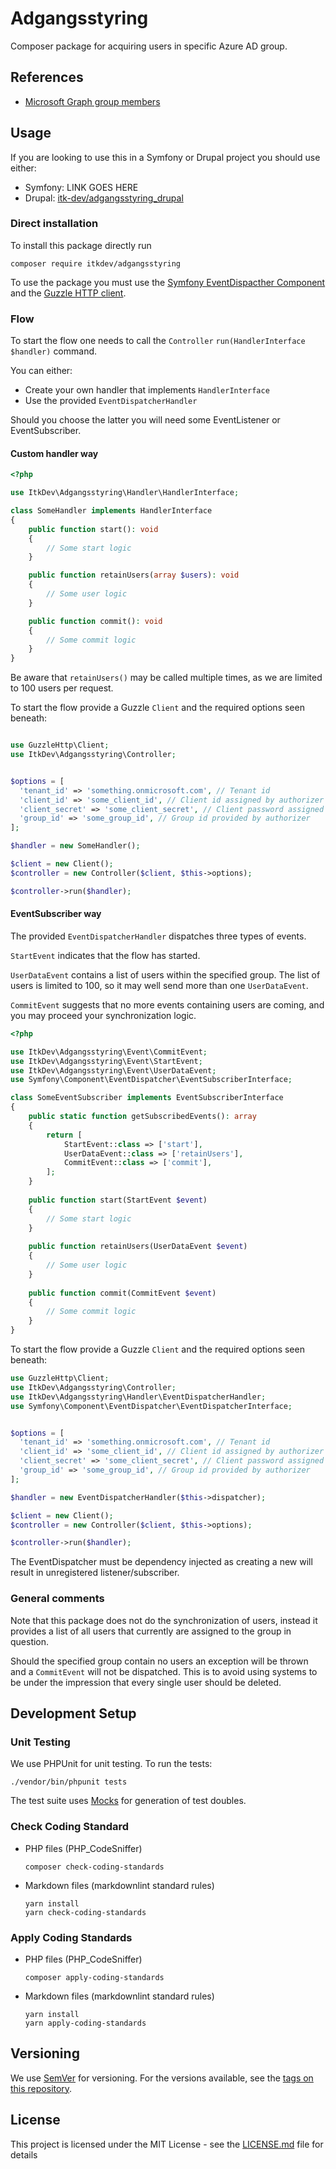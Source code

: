 # Adgangsstyring

Composer package for acquiring users in specific Azure AD group.

## References

* [Microsoft Graph group members](https://docs.microsoft.com/en-us/graph/api/group-list-members?view=graph-rest-1.0&tabs=http)

## Usage

If you are looking to use this in a Symfony or Drupal project you should use
either:

* Symfony: LINK GOES HERE
* Drupal: [itk-dev/adgangsstyring_drupal](https://github.com/itk-dev/adgangsstyring_drupal)

### Direct installation

To install this package directly run

```shell
composer require itkdev/adgangsstyring
```

To use the package you must use the
[Symfony EventDispacther Component](https://symfony.com/doc/current/components/event_dispatcher.html)
and the [Guzzle HTTP client](https://docs.guzzlephp.org/en/stable/).

### Flow

To start the flow one needs to call the
`Controller` `run(HandlerInterface $handler)` command.

You can either:

* Create your own handler that implements
 `HandlerInterface`
* Use the provided `EventDispatcherHandler`

Should you choose the latter you will need some EventListener
or EventSubscriber.

#### Custom handler way

```php
<?php

use ItkDev\Adgangsstyring\Handler\HandlerInterface;

class SomeHandler implements HandlerInterface
{
    public function start(): void
    {
        // Some start logic
    }

    public function retainUsers(array $users): void
    {
        // Some user logic
    }

    public function commit(): void
    {
        // Some commit logic
    }
}
```

Be aware that `retainUsers()` may be called multiple times,
as we are limited to 100 users per request.

To start the flow provide a Guzzle `Client`
and the required options seen beneath:

```php

use GuzzleHttp\Client;
use ItkDev\Adgangsstyring\Controller;


$options = [
  'tenant_id' => 'something.onmicrosoft.com', // Tenant id 
  'client_id' => 'some_client_id', // Client id assigned by authorizer
  'client_secret' => 'some_client_secret', // Client password assigned by authorizer
  'group_id' => 'some_group_id', // Group id provided by authorizer
];

$handler = new SomeHandler();

$client = new Client();
$controller = new Controller($client, $this->options);

$controller->run($handler);
```

#### EventSubscriber way

The provided `EventDispatcherHandler` dispatches
three types of events.

`StartEvent` indicates that the flow has started.

`UserDataEvent` contains a list of users within the specified group.
The list of users is limited to 100, so it may well send more than one `UserDataEvent`.

`CommitEvent` suggests that no more events containing users are coming,
and you may proceed your synchronization logic.

```php
<?php

use ItkDev\Adgangsstyring\Event\CommitEvent;
use ItkDev\Adgangsstyring\Event\StartEvent;
use ItkDev\Adgangsstyring\Event\UserDataEvent;
use Symfony\Component\EventDispatcher\EventSubscriberInterface;

class SomeEventSubscriber implements EventSubscriberInterface
{
    public static function getSubscribedEvents(): array
    {
        return [
            StartEvent::class => ['start'],
            UserDataEvent::class => ['retainUsers'],
            CommitEvent::class => ['commit'],
        ];
    }
    
    public function start(StartEvent $event)
    {
        // Some start logic
    }
    
    public function retainUsers(UserDataEvent $event)
    {
        // Some user logic
    }
    
    public function commit(CommitEvent $event)
    {
        // Some commit logic
    }
}
```

To start the flow provide a Guzzle `Client`
and the required options seen beneath:

```php
use GuzzleHttp\Client;
use ItkDev\Adgangsstyring\Controller;
use ItkDev\Adgangsstyring\Handler\EventDispatcherHandler;
use Symfony\Component\EventDispatcher\EventDispatcherInterface;


$options = [
  'tenant_id' => 'something.onmicrosoft.com', // Tenant id 
  'client_id' => 'some_client_id', // Client id assigned by authorizer
  'client_secret' => 'some_client_secret', // Client password assigned by authorizer
  'group_id' => 'some_group_id', // Group id provided by authorizer
];

$handler = new EventDispatcherHandler($this->dispatcher);

$client = new Client();
$controller = new Controller($client, $this->options);

$controller->run($handler);
```

The EventDispatcher must be dependency injected as creating
a new will result in unregistered listener/subscriber.

### General comments

Note that this package does not do the synchronization
of users, instead it provides a list of all users that
currently are assigned to the group in question.

Should the specified group contain no users an exception will be
thrown and a `CommitEvent` will not be dispatched.
This is to avoid using systems to be under the impression
that every single user should be deleted.

## Development Setup

### Unit Testing

We use PHPUnit for unit testing. To run the tests:

```shell
./vendor/bin/phpunit tests
```

The test suite uses [Mocks](https://phpunit.de/manual/6.5/en/test-doubles.html)
for generation of test doubles.

### Check Coding Standard

* PHP files (PHP_CodeSniffer)

    ```shell
    composer check-coding-standards
    ```

* Markdown files (markdownlint standard rules)

    ```shell
    yarn install
    yarn check-coding-standards
    ```

### Apply Coding Standards

* PHP files (PHP_CodeSniffer)

    ```shell
    composer apply-coding-standards
    ```

* Markdown files (markdownlint standard rules)

    ```shell
    yarn install
    yarn apply-coding-standards
    ```

## Versioning

We use [SemVer](http://semver.org/) for versioning.
For the versions available, see the
[tags on this repository](https://github.com/itk-dev/adgangsstyring/tags).

## License

This project is licensed under the MIT License - see the
[LICENSE.md](LICENSE.md) file for details
